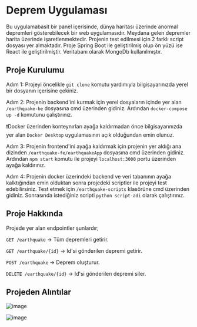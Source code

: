 # Deprem Uygulaması
Bu uygulamabasit bir panel içerisinde, dünya haritası üzerinde anormal depremleri gösterebilecek bir web uygulamasıdır. Meydana gelen depremler harita üzerinde işaretlenmektedir. Projenin test edilmesi için 2 farklı script dosyası yer almaktadır. Proje Spring Boot ile geliştirilmiş olup ön yüzü ise React ile geliştirilmiştir. Veritabanı olarak MongoDb kullanılmıştır.

## Proje Kurulumu
Adım 1: Projeyi öncelikle `git clone` komutu yardımıyla bilgisayarınızda yerel bir dosyanın içerisine çekiniz.

Adım 2: Projenin backend'ini kurmak için yerel dosyaların içinde yer alan `/earthquake-be` dosyasına cmd üzerinden gidiniz. Ardından `docker-compose up -d` komutunu çalıştırınız.

❗Docker üzerinden konteynırları ayağa kaldırmadan önce bilgisayarınızda yer alan `Docker Desktop` uygulamasının açık olduğundan emin olunuz.

Adım 3: Projenin frontend'ini ayağa kaldırmak için projenin yer aldığı ana dizinden `/earthquake-fe/earthquakeApp` dosyasına cmd üzerinden gidiniz. Ardından `npm start` komutu ile projeyi `localhost:3000` portu üzerinden ayağa kaldırınız.

Adım 4: Projenin docker üzerindeki backend ve veri tabanının ayağa kalktığından emin olduktan sonra projedeki scriptler ile projeyi test edebilirsiniz. Test etmek için `/earthquake-scripts` klasörüne cmd üzerinden gidiniz. Sonrasında istediğiniz scripti `python script-adi` olarak çalıştırınız.

## Proje Hakkında
Projede yer alan endpointler şunlardır;

`GET /earthquake` -> Tüm depremleri getirir.

`GET /earthquake/{id}` -> Id'si gönderilen depremi getirir.

`POST /earthquake` -> Deprem oluşturur.

`DELETE /earthquake/{id}` -> Id'si gönderilen depremi siler.

## Projeden Alıntılar
![image](https://github.com/DCanKayrak/earthquake-app/assets/94143272/66afdb11-19eb-465f-bc53-cf55b7cf0982)

![image](https://github.com/DCanKayrak/earthquake-app/assets/94143272/e6e904c7-3ce2-4e19-9dda-9904236b76d3)

